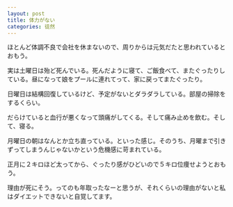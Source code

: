 ```yaml
---
layout: post
title: 体力がない
categories: 徒然
---
```


ほとんど体調不良で会社を休まないので、周りからは元気だたと思われているとおもう。

実は土曜日は殆ど死んでいる。死んだように寝て、ご飯食べて、またぐったりしている。昼になって娘をプールに連れてって、家に戻ってまたぐったり。

日曜日は結構回復しているけど、予定がないとダラダラしている。部屋の掃除をするくらい。

だらけていると血行が悪くなって頭痛がしてくる。そして痛み止めを飲む。そして、寝る。

月曜日の朝はなんとか立ち直っている。といった感じ。そのうち、月曜まで引きずってしまうんじゃないかという危機感に苛まれている。

正月に２キロほど太ってから、ぐったり感がひどいので５キロ位痩せようとおもう。

理由が死にそう。ってのも年取ったなーと思うが、それくらいの理由がないと私はダイエットできないと自覚してます。
